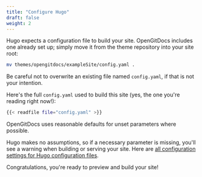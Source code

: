 ```yaml
---
title: "Configure Hugo"
draft: false
weight: 2
---
```


Hugo expects a configuration file to build your site. OpenGitDocs includes one already set up; simply move it from the theme repository into your site root:

```sh
mv themes/opengitdocs/exampleSite/config.yaml .
```

Be careful not to overwrite an existing file named `config.yaml`, if that is not your intention.

Here's the full `config.yaml` used to build this site (yes, the one you're reading right now!):

```sh
{{< readfile file="config.yaml" >}}
```

OpenGitDocs uses reasonable defaults for unset parameters where possible.

Hugo makes no assumptions, so if a necessary parameter is missing, you'll see a warning when building or serving your site. Here are [all configuration settings for Hugo configuration files](https://gohugo.io/getting-started/configuration/#all-configuration-settings).

Congratulations, you're ready to preview and build your site!
